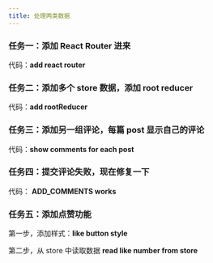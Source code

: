 ```yaml
---
title: 处理两类数据
---
```



### 任务一：添加 React Router 进来

代码：**add react router**

### 任务二：添加多个 store 数据，添加 root reducer

代码：**add rootReducer**

### 任务三：添加另一组评论，每篇 post 显示自己的评论

代码：**show comments for each post**

### 任务四：提交评论失败，现在修复一下

代码： **ADD_COMMENTS works**


### 任务五：添加点赞功能

第一步，添加样式：**like button style**

第二步，从 store 中读取数据 **read like number from store**
